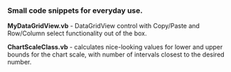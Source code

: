 ### Small code snippets for everyday use.

**MyDataGridView.vb** - DataGridView control with Copy/Paste and Row/Column select functionality out of the box.

**ChartScaleClass.vb** - calculates nice-looking values for lower and upper bounds for the chart scale, with number of intervals closest to the desired number.
